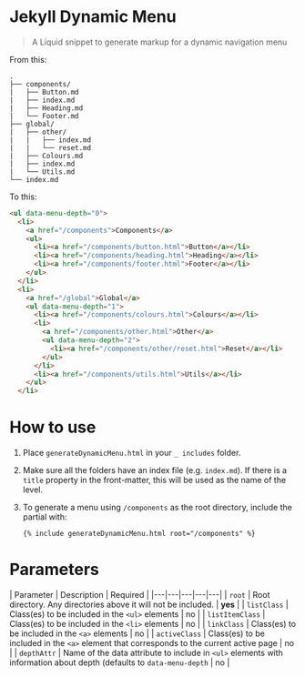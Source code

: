 # Jekyll Dynamic Menu

> A Liquid snippet to generate markup for a dynamic navigation menu

From this:

```
.
├── components/
|   ├── Button.md
|   ├── index.md
|   ├── Heading.md
|   └── Footer.md
├── global/
|   ├── other/
|   |   ├── index.md
|   |   └── reset.md
|   ├── Colours.md
|   ├── index.md
|   └── Utils.md
└── index.md
```

To this:

```html
<ul data-menu-depth="0">
  <li>
    <a href="/components">Components</a>
    <ul>
      <li><a href="/components/button.html">Button</a></li>
      <li><a href="/components/heading.html">Heading</a></li>
      <li><a href="/components/footer.html">Footer</a></li>
    </ul>
  </li>
  <li>
    <a href="/global">Global</a>
    <ul data-menu-depth="1">
      <li><a href="/components/colours.html">Colours</a></li>
      <li>
        <a href="/components/other.html">Other</a>
        <ul data-menu-depth="2">
          <li><a href="/components/other/reset.html">Reset</a></li>
        </ul>
      </li>
      <li><a href="/components/utils.html">Utils</a></li>
    </ul>
  </li>
```

# How to use

1. Place `generateDynamicMenu.html` in your `_ includes` folder.

2. Make sure all the folders have an index file (e.g. `index.md`). If there is a `title` property in the front-matter, this will be used as the name of the level.

3. To generate a menu using `/components` as the root directory, include the partial with:

   ```
   {% include generateDynamicMenu.html root="/components" %}
   ````
   
# Parameters

| Parameter | Description | Required |
|---|---|---|---|---|
| `root` | Root directory. Any directories above it will not be included.  | **yes** |
| `listClass`  | Class(es) to be included in the `<ul>` elements | no |
| `listItemClass`  | Class(es) to be included in the `<li>` elements |  no  |
| `linkClass`  | Class(es) to be included in the `<a>` elements |  no  |
| `activeClass`  | Class(es) to be included in the `<a>` element that corresponds to the current active page |  no  |
| `depthAttr`  | Name of the data attribute to include in `<ul>` elements with information about depth (defaults to `data-menu-depth` |  no  |
